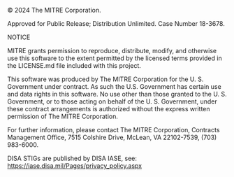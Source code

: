 © 2024 The MITRE Corporation.
 
Approved for Public Release; Distribution Unlimited. Case Number 18-3678.
 
NOTICE
 
MITRE grants permission to reproduce, distribute, modify, and otherwise use this software to the extent permitted by the licensed terms provided in the LICENSE.md file included with this project.
 
This software was produced by The MITRE Corporation for the U. S. Government under contract. As such the U.S. Government has certain use and data rights in this software. No use other than those granted to the U. S. Government, or to those acting on behalf of the U. S. Government, under these contract arrangements is authorized without the express written permission of The MITRE Corporation.
 
For further information, please contact The MITRE Corporation, Contracts Management Office, 7515 Colshire Drive, McLean, VA 22102-7539, (703) 983-6000.

DISA STIGs are published by DISA IASE, see: https://iase.disa.mil/Pages/privacy_policy.aspx